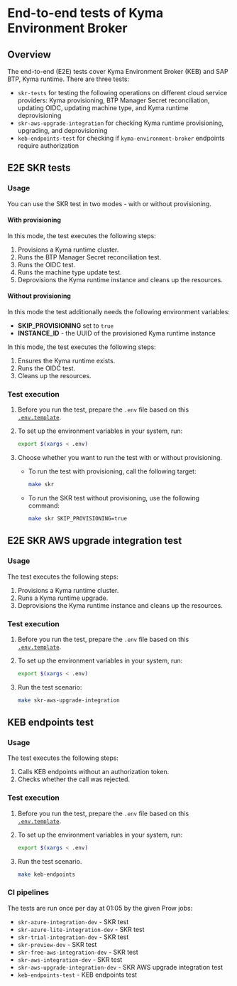 # End-to-end tests of Kyma Environment Broker

## Overview

The end-to-end (E2E) tests cover Kyma Environment Broker (KEB) and SAP BTP, Kyma runtime.
There are three tests:
- `skr-tests` for testing the following operations on different cloud service providers: Kyma provisioning, BTP Manager Secret reconciliation, updating OIDC, updating machine type, and Kyma runtime deprovisioning
- `skr-aws-upgrade-integration` for checking Kyma runtime provisioning, upgrading, and deprovisioning
- `keb-endpoints-test` for checking if `kyma-environment-broker` endpoints require authorization

## E2E SKR tests

### Usage

You can use the SKR test in two modes - with or without provisioning.

#### With provisioning

In this mode, the test executes the following steps:
1. Provisions a Kyma runtime cluster.
2. Runs the BTP Manager Secret reconciliation test.
3. Runs the OIDC test.
4. Runs the machine type update test.
5. Deprovisions the Kyma runtime instance and cleans up the resources.

#### Without provisioning

In this mode the test additionally needs the following environment variables:
- **SKIP_PROVISIONING** set to `true`
- **INSTANCE_ID** - the UUID of the provisioned Kyma runtime instance

In this mode, the test executes the following steps:
1. Ensures the Kyma runtime exists.
2. Runs the OIDC test.
3. Cleans up the resources.
 
### Test execution

1. Before you run the test, prepare the `.env` file based on this [`.env.template`](/testing/e2e/skr/skr-test/.env.template).
2. To set up the environment variables in your system, run:

    ```bash
    export $(xargs < .env)
    ```

3. Choose whether you want to run the test with or without provisioning.
    - To run the test with provisioning, call the following target:

        ```bash
        make skr
        ```
    - To run the SKR test without provisioning, use the following command:

        ```bash
        make skr SKIP_PROVISIONING=true
        ```

## E2E SKR AWS upgrade integration test

### Usage

The test executes the following steps:
1. Provisions a Kyma runtime cluster.
2. Runs a Kyma runtime upgrade.
3. Deprovisions the Kyma runtime instance and cleans up the resources.

### Test execution 

1. Before you run the test, prepare the `.env` file based on this [`.env.template`](/testing/e2e/skr/skr-aws-upgrade-integration/.env.template).
2. To set up the environment variables in your system, run:

    ```bash
    export $(xargs < .env)
    ```

3. Run the test scenario:
   
    ```bash
    make skr-aws-upgrade-integration
    ```

## KEB endpoints test

### Usage

The test executes the following steps:
1. Calls KEB endpoints without an authorization token.
2. Checks whether the call was rejected.

### Test execution 

1. Before you run the test, prepare the `.env` file based on this [`.env.template`](/testing/e2e/skr/keb-endpoints-test/.env.template).
2. To set up the environment variables in your system, run:

    ```bash
    export $(xargs < .env)
    ```

3. Run the test scenario.
   
    ```bash
    make keb-endpoints
    ```

### CI pipelines

The tests are run once per day at 01:05 by the given Prow jobs:
- `skr-azure-integration-dev` - SKR test
- `skr-azure-lite-integration-dev` - SKR test
- `skr-trial-integration-dev` - SKR test
- `skr-preview-dev` - SKR test
- `skr-free-aws-integration-dev` - SKR test
- `skr-aws-integration-dev` - SKR test
- `skr-aws-upgrade-integration-dev` - SKR AWS upgrade integration test
- `keb-endpoints-test` - KEB endpoints test
